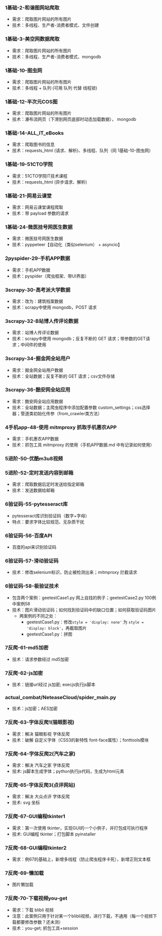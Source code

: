 ### 1基础-2-和谐图网站爬取
- 需求：爬取图片网站的所有图片
- 技术：多线程、生产者-消费者模式、文件创建
### 1基础-3-美空网数据爬取
- 需求：爬取图片网站的所有图片
- 技术：多线程、生产者-消费者模式、mongodb
### 1基础-10-图虫网
- 需求：爬取图片网站的所有图片
- 技术：多线程 + 队列 (可用 队列 代替 线程锁)
### 1基础-12-半次元COS图
- 需求：爬取图片网站的所有图片
- 技术：瀑布流网页（下滑到网页底部时动态加载数据）， mongodb
### 1基础-14-ALL_IT_eBooks
- 需求：爬取图书的信息
- 技术：requests_html (请求、解析)、多线程、队列（同 1基础-10-图虫网）
### 1基础-19-51CTO学院
- 需求：51CTO学院IT技术课程
- 技术：requests_html (异步请求、解析)
### 1基础-21-网易云课堂
- 需求：网易云课堂课程爬取
- 技术：带 payload 参数的请求
### 1基础-24-微医挂号网医生数据
- 需求：微医挂号网医生数据
- 技术：pyppeteer【自动化（类似selenium） + asyncio】


### 2pyspider-29-手机APP数据
- 需求：手机APP数据
- 技术：pyspider（爬虫框架、带UI界面）


### 3scrapy-30-高考派大学数据
- 需求：改为：建筑档案数据
- 技术：scrapy中使用 mongodb，POST 请求
### 3scrapy-32-B站博人传评论数据
- 需求：站博人传评论数据
- 技术：scrapy中使用 mongodb；反复不断的 GET 请求；带参数的GET请求；中间件的使用
### 3scrapy-34-掘金网全站用户
- 需求：掘金网全站用户数据
- 技术：全站数据；反复不断的 GET 请求；csv文件存储
### 3scrapy-36-酷安网全站应用
- 需求：酷安网全站应用数据
- 技术：全站数据；主爬虫程序中添加配置参数 custom_settings；css选择器；管道类初始化传参（from_crawler类方法）


### 4手机app-48-使用 mitmproxy 抓取手机惠农APP
- 需求：手机惠农APP数据
- 技术：抓包工具 mitmproxy 的使用（手机APP数据.md 中有记录如何使用）


### 5进阶-50-优酷m3u8视频
### 5进阶-52-定时发送内容到邮箱
- 需求：爬取数据后定时发送给指定邮箱
- 技术：发送数据给邮箱


### 6验证码-55-pytesseract库
- pytesseract库识别验证码（数字+字母）
- 特点：要求字体比较规范、无杂质干扰
### 6验证码-56-百度API
- 百度的api来识别验证码
### 6验证码-57-滑动验证码
- 技术：修改selenium标识，防止被检测出来；mitmproxy 拦截请求
### 6验证码-58-极验证技术
- 包含两个案例：geetestCase1.py 网上自找的例子；geetestCase2.py 100例中案例58
- 技术：图片滑动验证码；如何找到验证码中的缺口位置；如何获取验证码图片
  - 两案例的不同之处：
    - geetestCase1.py：修改`style = 'display: none'` 为 `style = 'display: block'`，再截取图片
    - geetestCase1.py：拼图
  

### 7反爬-61-md5加密
- 技术：请求参数经过 md5加密
### 7反爬-62-js加密
- 技术：链接url经过 js加密; execjs执行js脚本
### actual_combat/NeteaseCloud/spider_main.py
- 技术：js加密；AES加密

### 7反爬-63-字体反爬1(猫眼影视)
- 需求：解决 猫眼影视 字体反爬
- 技术：破解 自定义字体（CSS3的新特性 font-face属性）；fonttools模块
### 7反爬-64-字体反爬2(汽车之家)
- 需求：解决 汽车之家 字体反爬
- 技术: js脚本生成字体；python执行js代码，生成为html元素
### 7反爬-65-字体反爬3(点评网站)
- 需求：解决 大众点评 字体反爬
- 技术: svg 坐标
### 7反爬-67-GUI编程tkinter1
- 需求：第一次使用 tkinter，实现GUI的一个小例子，并打包成可执行程序
- 技术: GUI编程 tkinter；打包脚本 pyinstaller
### 7反爬-68-GUI编程tkinter2
- 需求：例67的基础上，新增多线程（防止爬虫程序卡死），新增正则文本框
### 7反爬-69-懒加载
- 图片懒加载
### 7反爬-70-下载视频you-get
- 需求：下载 blibli 视频
- 注意：此案例只用于针对某一个blibli视频，进行下载，不通用（每一个视频下载都要修改参数？还未测）
- 技术：you-get; 抓包工具+session